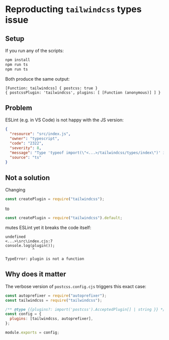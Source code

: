 # Reproducting `tailwindcss` types issue

## Setup

If you run any of the scripts:

```bash
npm install
npm run ts
npm run ts
```

Both produce the same output:

```text
[Function: tailwindcss] { postcss: true }
{ postcssPlugin: 'tailwindcss', plugins: [ [Function (anonymous)] ] }
```

## Problem

ESLint (e.g. in VS Code) is not happy with the JS version:

```json
{
  "resource": "src/index.js",
  "owner": "typescript",
  "code": "2322",
  "severity": 8,
  "message": "Type 'typeof import(\"<...>/tailwindcss/types/index\")' is not assignable to type 'AcceptedPlugin'.",
  "source": "ts"
}
```

## Not a solution

Changing

```js
const createPlugin = require("tailwindcss");
```

to

```js
const createPlugin = require("tailwindcss").default;
```

mutes ESLint yet it breaks the code itself:

```text
undefined
<...>\src\index.cjs:7
console.log(plugin());
            ^

TypeError: plugin is not a function
```

## Why does it matter

The verbose version of `postcss.config.cjs` triggers this exact case:

```js
const autoprefixer = require("autoprefixer");
const tailwindcss = require("tailwindcss");

/** @type {{plugins?: import('postcss').AcceptedPlugin[] | string }} */
const config = {
  plugins: [tailwindcss, autoprefixer],
};

module.exports = config;
```
